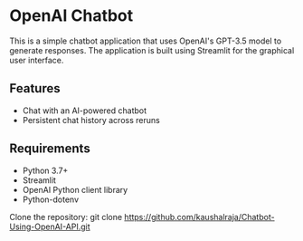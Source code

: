 # OpenAI Chatbot

This is a simple chatbot application that uses OpenAI's GPT-3.5 model to generate responses. The application is built using Streamlit for the graphical user interface.

## Features

- Chat with an AI-powered chatbot
- Persistent chat history across reruns

## Requirements

- Python 3.7+
- Streamlit
- OpenAI Python client library
- Python-dotenv


Clone the repository:
   git clone https://github.com/kaushalraja/Chatbot-Using-OpenAI-API.git
